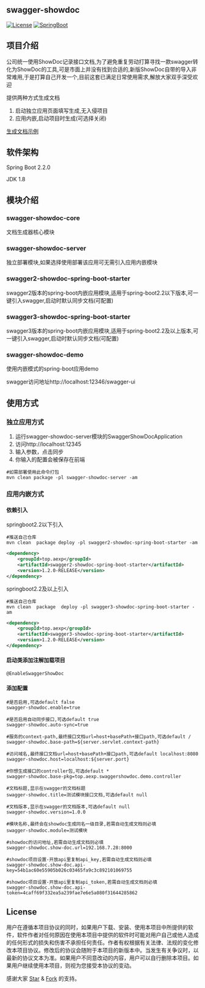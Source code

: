 
## swagger-showdoc

[![License](https://img.shields.io/badge/license-GPL-blue)](https://github.com/llongtao/swagger-showdoc/blob/master/LICENSE)
[![SpringBoot](https://img.shields.io/badge/SpringBoot-2.2.0.RELEASE-brightgreen.svg)](https://docs.spring.io/spring-boot/docs/2.0.3.RELEASE/reference/htmlsingle/)

## 项目介绍
公司统一使用ShowDoc记录接口文档,为了避免重复劳动打算寻找一款swagger转化为ShowDoc的工具,可是市面上并没有找到合适的,新版ShowDoc自带的导入非常难用,于是打算自己开发一个,目前这套已满足日常使用需求,解放大家双手深受欢迎

提供两种方式生成文档
1. 启动独立应用页面填写生成,无入侵项目
2. 应用内嵌,启动项目时生成(可选择关闭)

[生成文档示例](https://github.com/llongtao/swagger-showdoc/blob/master/show.md) 


## 软件架构

Spring Boot 2.2.0

JDK 1.8

## 模块介绍
### swagger-showdoc-core
文档生成器核心模块
### swagger-showdoc-server
独立部署模块,如果选择使用部署该应用可无需引入应用内嵌模块

### swagger2-showdoc-spring-boot-starter
swagger2版本的spring-boot内嵌应用模块,适用于spring-boot2.2以下版本,可一键引入swagger,启动时默认同步文档(可配置)
### swagger3-showdoc-spring-boot-starter
swagger3版本的spring-boot内嵌应用模块,适用于spring-boot2.2及以上版本,可一键引入swagger,启动时默认同步文档(可配置)
### swagger-showdoc-demo
使用内嵌模式的spring-boot应用demo

swagger访问地址http://localhost:12346/swagger-ui

## 使用方式
### 独立应用方式

1. 运行swagger-showdoc-server模块的SwaggerShowDocApplication
2. 访问http://localhost:12345
3. 输入参数，点击同步
4. 你输入的配置会被保存在前端 
```
#如需部署使用此命令打包
mvn clean package -pl swagger-showdoc-server -am
```

### 应用内嵌方式
#### 依赖引入
springboot2.2以下引入

```
#推送自己仓库
mvn clean  package deploy -pl swagger2-showdoc-spring-boot-starter -am
```

```xml
<dependency>
    <groupId>top.aexp</groupId>
    <artifactId>swagger2-showdoc-spring-boot-starter</artifactId>
    <version>1.2.0-RELEASE</version>
</dependency>
```

springboot2.2及以上引入

```
#推送自己仓库
mvn clean  package  deploy -pl swagger3-showdoc-spring-boot-starter -am
```

```xml
<dependency>
    <groupId>top.aexp</groupId>
    <artifactId>swagger3-showdoc-spring-boot-starter</artifactId>
    <version>1.2.0-RELEASE</version>
</dependency>
```

#### 启动类添加注解加载项目
```
@EnableSwaggerShowDoc
```

#### 添加配置
```properties
#是否启用,可选default false
swagger-showdoc.enable=true

#是否启用自动同步接口,可选default true
swagger-showdoc.auto-sync=true

#服务的context-path,最终接口文档url=host+basePath+接口path,可选default /
swagger-showdoc.base-path=${server.servlet.context-path}

#访问域名,最终接口文档url=host+basePath+接口path,可选default localhost:8080
swagger-showdoc.host=localhost:${server.port}

#你想生成接口的controller包,可选default *
swagger-showdoc.base-pkg=top.aexp.swaggershowdoc.demo.controller

#文档标题,显示在swagger的文档标题
swagger-showdoc.title=测试模块接口文档,可选default null

#文档版本,显示在swagger的文档版本,可选default null
swagger-showdoc.version=1.0.0

#模块名称,最终会在showdoc生成同名一级目录,若需自动生成文档则必填
swagger-showdoc.module=测试模块

#showdoc的访问地址,若需自动生成文档则必填
swagger-showdoc.show-doc.url=192.168.7.28:8000

#showdoc项目设置-开放api里复制api_key,若需自动生成文档则必填
swagger-showdoc.show-doc.api-key=54b1ac60e55905b026c03465fa9c3c892101069755

#showdoc项目设置-开放api里复制api_token,若需自动生成文档则必填
swagger-showdoc.show-doc.api-token=4caff69f332ea5a239fae7e6e5a080f31644285862
```

## License

用户在遵循本项目协议的同时，如果用户下载、安装、使用本项目中所提供的软件，软件作者对任何原因在使用本项目中提供的软件时可能对用户自己或他人造成的任何形式的损失和伤害不承担任何责任。作者有权根据有关法律、法规的变化修改本项目协议。修改后的协议会随附于本项目的新版本中。当发生有关争议时，以最新的协议文本为准。如果用户不同意改动的内容，用户可以自行删除本项目。如果用户继续使用本项目，则视为您接受本协议的变动。

感谢大家 [Star](https://github.com/llongtao/swagger-showdoc/stargazers) & [Fork](https://github.com/llongtao/swagger-showdoc/network/members) 的支持。
